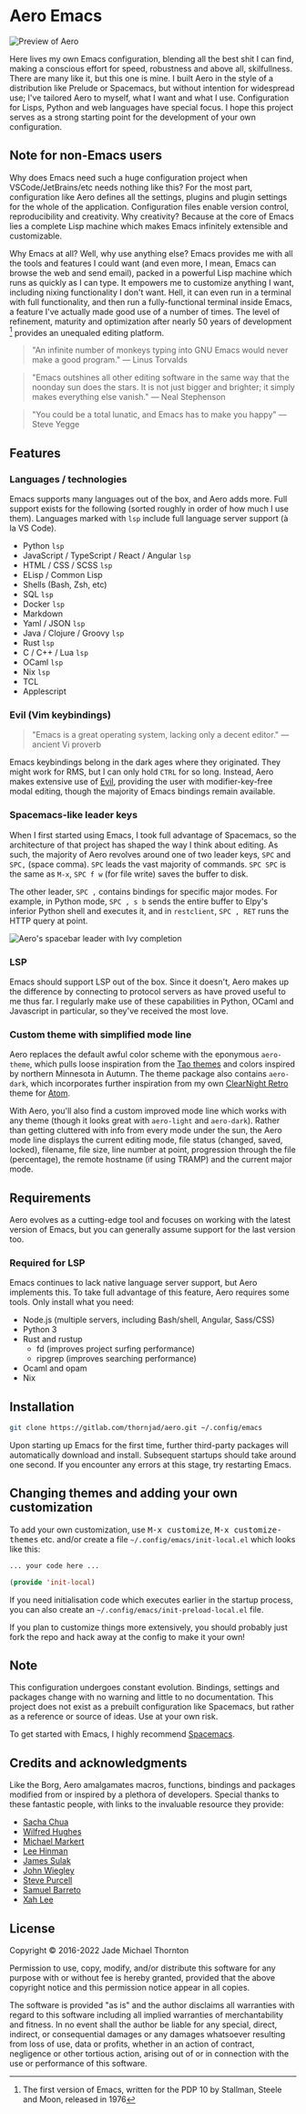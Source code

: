 # Aero Emacs

![Preview of Aero](./etc/images/aero-preview.png)

Here lives my own Emacs configuration, blending all the best shit I can find, making a conscious effort for speed, robustness and above all, skilfullness. There are many like it, but this one is mine. I built Aero in the style of a distribution like Prelude or Spacemacs, but without intention for widespread use; I've tailored Aero to myself, what I want and what I use. Configuration for Lisps, Python and web languages have special focus. I hope this project serves as a strong starting point for the development of your own configuration.

## Note for non-Emacs users

Why does Emacs need such a huge configuration project when VSCode/JetBrains/etc needs nothing like this? For the most part, configuration like Aero defines all the settings, plugins and plugin settings for the whole of the application. Configuration files enable version control, reproducibility and creativity. Why creativity? Because at the core of Emacs lies a complete Lisp machine which makes Emacs infinitely extensible and customizable.

Why Emacs at all? Well, why use anything else? Emacs provides me with all the tools and features I could want (and even more, I mean, Emacs can browse the web and send email), packed in a powerful Lisp machine which runs as quickly as I can type. It empowers me to customize anything I want, including nixing functionality I don't want. Hell, it can even run in a terminal with full functionality, and then run a fully-functional terminal inside Emacs, a feature I've actually made good use of a number of times. The level of refinement, maturity and optimization after nearly 50 years of development [^1] provides an unequaled editing platform.

> "An infinite number of monkeys typing into GNU Emacs would never make a good program." — Linus Torvalds

> "Emacs outshines all other editing software in the same way that the noonday sun does the stars. It is not just bigger and brighter; it simply makes everything else vanish." — Neal Stephenson

> "You could be a total lunatic, and Emacs has to make you happy" — Steve Yegge

[^1]: The first version of Emacs, written for the PDP 10 by Stallman, Steele and Moon, released in 1976

## Features

### Languages / technologies

Emacs supports many languages out of the box, and Aero adds more. Full support exists for the following (sorted roughly in order of how much I use them). Languages marked with `lsp` include full language server support (à la VS Code).

- Python `lsp`
- JavaScript / TypeScript / React / Angular `lsp`
- HTML / CSS / SCSS `lsp`
- ELisp / Common Lisp
- Shells (Bash, Zsh, etc)
- SQL `lsp`
- Docker `lsp`
- Markdown 
- Yaml / JSON `lsp`
- Java / Clojure / Groovy `lsp`
- Rust `lsp`
- C / C++ / Lua `lsp`
- OCaml `lsp`
- Nix `lsp`
- TCL
- Applescript

### Evil (Vim keybindings)

> "Emacs is a great operating system, lacking only a decent editor." — ancient Vi proverb

Emacs keybindings belong in the dark ages where they originated. They might work for RMS, but I can only hold `CTRL` for so long. Instead, Aero makes extensive use of [Evil](https://github.com/emacs-evil/evil), providing the user with modifier-key-free modal editing, though the majority of Emacs bindings remain available.

### Spacemacs-like leader keys

When I first started using Emacs, I took full advantage of Spacemacs, so the architecture of that project has shaped the way I think about editing. As such, the majority of Aero revolves around one of two leader keys, `SPC` and ` SPC,` (space comma). `SPC` leads the vast majority of commands. `SPC SPC` is the same as `M-x`, `SPC f w` (for file write) saves the buffer to disk.

The other leader, `SPC ,` contains bindings for specific major modes. For example, in Python mode, `SPC , s b` sends the entire buffer to Elpy's inferior Python shell and executes it, and in `restclient`, `SPC , RET` runs the HTTP query at point.

![Aero's spacebar leader with Ivy completion](./etc/images/aero-leader-preview.png)

### LSP

Emacs should support LSP out of the box. Since it doesn't, Aero makes up the difference by connecting to protocol servers as have proved useful to me thus far. I regularly make use of these capabilities in Python, OCaml and Javascript in particular, so they've received the most love.

### Custom theme with simplified mode line

Aero replaces the default awful color scheme with the eponymous `aero-theme`, which pulls loose inspiration from the [Tao themes](https://github.com/11111000000/tao-theme-emacs) and colors inspired by northern Minnesota in Autumn. The theme package also contains `aero-dark`, which incorporates further inspiration from my own [ClearNight Retro](https://github.com/ClearNight/clearnight-retro-syntax) theme for [Atom](https://atom.io).

With Aero, you'll also find a custom improved mode line which works with any theme (though it looks great with `aero-light` and `aero-dark`). Rather than getting cluttered with info from every mode under the sun, the Aero mode line displays the current editing mode, file status (changed, saved, locked), filename, file size, line number at point, progression through the file (percentage), the remote hostname (if using TRAMP) and the current major mode.

## Requirements

Aero evolves as a cutting-edge tool and focuses on working with the latest version of Emacs, but you can generally assume support for the last version too.

### Required for LSP

Emacs continues to lack native language server support, but Aero implements this. To take full advantage of this feature, Aero requires some tools. Only install what you need:

- Node.js (multiple servers, including Bash/shell, Angular, Sass/CSS) 
- Python 3
- Rust and rustup
  - fd (improves project surfing performance)
  - ripgrep (improves searching performance)
- Ocaml and opam
- Nix 

## Installation

```sh
git clone https://gitlab.com/thornjad/aero.git ~/.config/emacs
```

Upon starting up Emacs for the first time, further third-party packages will automatically download and install. Subsequent startups should take around one second. If you encounter any errors at this stage, try restarting Emacs.

## Changing themes and adding your own customization

To add your own customization, use <kbd>M-x customize</kbd>, <kbd>M-x customize-themes</kbd> etc. and/or create a file `~/.config/emacs/init-local.el` which looks like this:

```el
... your code here ...

(provide 'init-local)
```

If you need initialisation code which executes earlier in the startup process, you can also create an `~/.config/emacs/init-preload-local.el` file.

If you plan to customize things more extensively, you should probably just fork the repo and hack away at the config to make it your own! 

## Note

This configuration undergoes constant evolution. Bindings, settings and packages change with no warning and little to no documentation. This project does not exist as a prebuilt configuration like Spacemacs, but rather as a reference or source of ideas. Use at your own risk.

To get started with Emacs, I highly recommend [Spacemacs](https://spacemacs.org).

## Credits and acknowledgments

Like the Borg, Aero amalgamates macros, functions, bindings and packages modified from or inspired by a plethora of developers. Special thanks to these fantastic people, with links to the invaluable resource they provide:

- [Sacha Chua](https://github.com/sachac/.emacs.d)
- [Wilfred Hughes](https://github.com/Wilfred/.emacs.d)
- [Michael Markert](https://github.com/cofi/dotfiles)
- [Lee Hinman](https://github.com/dakrone/.emacs.d)
- [James Sulak](https://github.com/jsulak/.emacs.d)
- [John Wiegley](https://github.com/jwiegley/dot-emacs)
- [Steve Purcell](https://github.com/purcell/emacs.d)
- [Samuel Barreto](https://github.com/sam217pa/emacs-config)
- [Xah Lee](http://xahlee.info/emacs)

## License

Copyright © 2016-2022 Jade Michael Thornton

Permission to use, copy, modify, and/or distribute this software for any purpose with or without fee
is hereby granted, provided that the above copyright notice and this permission notice appear in all
copies.

The software is provided "as is" and the author disclaims all warranties with regard to this
software including all implied warranties of merchantability and fitness. In no event shall the
author be liable for any special, direct, indirect, or consequential damages or any damages
whatsoever resulting from loss of use, data or profits, whether in an action of contract, negligence
or other tortious action, arising out of or in connection with the use or performance of this
software.

